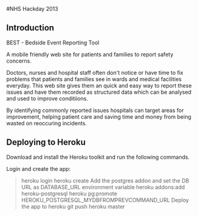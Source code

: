 #NHS Hackday 2013

## Introduction

BEST - Bedside Event Reporting Tool

A mobile friendly web site for patients and families to report safety
concerns.

Doctors, nurses and hospital staff often don't notice or have time to
fix problems that patients and families see in wards and medical
facilities everyday. This web site gives them an quick and easy way to
report these issues and have them recorded as structured data which can
be analysed and used to improve conditiions. 

By identifying commonly reported issues hospitals can target areas for 
improvement, helping patient care and saving time and money from 
being wasted on reoccuring incidents.

## Deploying to Heroku

Download and install the Heroku toolkit and run the following commands.

Login and create the app:
> heroku login
> heroku create
Add the postgres addon and set the DB URL as DATABASE_URL environment
variable
> heroku addons:add heroku-postgresql
> heroku pg:promote HEROKU_POSTGRESQL_MYDBFROMPREVCOMMAND_URL
Deploy the app to heroku
> git push heroku master

